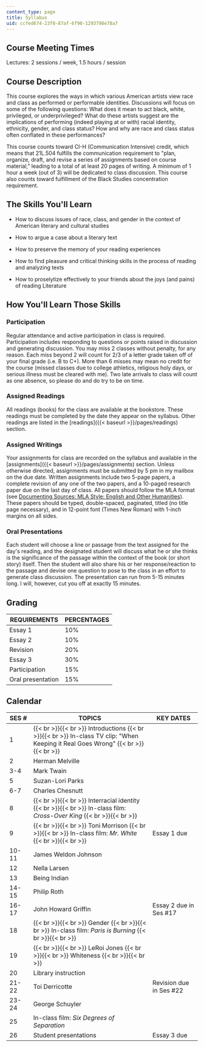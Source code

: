 ```yaml
---
content_type: page
title: Syllabus
uid: ccfed674-23f0-87af-6f90-1293798e78a7
---
```


Course Meeting Times
--------------------

Lectures: 2 sessions / week, 1.5 hours / session

Course Description
------------------

This course explores the ways in which various American artists view race and class as performed or performable identities. Discussions will focus on some of the following questions: What does it mean to act black, white, privileged, or underprivileged? What do these artists suggest are the implications of performing (indeed playing at or with) racial identity, ethnicity, gender, and class status? How and why are race and class status often conflated in these performances?

This course counts toward CI-H (Communication Intensive) credit, which means that 21L.504 fulfills the communication requirement to "plan, organize, draft, and revise a series of assignments based on course material," leading to a total of at least 20 pages of writing. A minimum of 1 hour a week (out of 3) will be dedicated to class discussion. This course also counts toward fulfillment of the Black Studies concentration requirement.

The Skills You'll Learn
-----------------------

*   How to discuss issues of race, class, and gender in the context of American literary and cultural studies
    
*   How to argue a case about a literary text
    
*   How to preserve the memory of your reading experiences
    
*   How to find pleasure and critical thinking skills in the process of reading and analyzing texts
    
*   How to proselytize effectively to your friends about the joys (and pains) of reading Literature
    

How You'll Learn Those Skills
-----------------------------

### Participation

Regular attendance and active participation in class is required. Participation includes responding to questions or points raised in discussion and generating discussion. You may miss 2 classes without penalty, for any reason. Each miss beyond 2 will count for 2/3 of a letter grade taken off of your final grade (i.e. B to C+). More than 6 misses may mean no credit for the course (missed classes due to college athletics, religious holy days, or serious illness must be cleared with me). Two late arrivals to class will count as one absence, so please do and do try to be on time.

### Assigned Readings

All readings (books) for the class are available at the bookstore. These readings must be completed by the date they appear on the syllabus. Other readings are listed in the [readings]({{< baseurl >}}/pages/readings) section.

### Assigned Writings

Your assignments for class are recorded on the syllabus and available in the [assignments]({{< baseurl >}}/pages/assignments) section. Unless otherwise directed, assignments must be submitted by 5 pm in my mailbox on the due date. Written assignments include two 5-page papers, a complete revision of any one of the two papers, and a 10-paged research paper due on the last day of class. All papers should follow the MLA format (see [Documenting Sources: MLA Style: English and Other Humanities](http://www.macmillanlearning.com/catalog/static/bsm/hacker/resdoc/humanities/english.htm)). These papers should be typed, double-spaced, paginated, titled (no title page necessary), and in 12-point font (Times New Roman) with 1-inch margins on all sides.

### Oral Presentations

Each student will choose a line or passage from the text assigned for the day's reading, and the designated student will discuss what he or she thinks is the significance of the passage within the context of the book (or short story) itself. Then the student will also share his or her response/reaction to the passage and devise one question to pose to the class in an effort to generate class discussion. The presentation can run from 5-15 minutes long. I will, however, cut you off at exactly 15 minutes.

Grading
-------

| REQUIREMENTS | PERCENTAGES |
| --- | --- |
| Essay 1 | 10% |
| Essay 2 | 10% |
| Revision | 20% |
| Essay 3 | 30% |
| Participation | 15% |
| Oral presentation | 15% 

Calendar
--------

| SES # | TOPICS | KEY DATES |
| --- | --- | --- |
| 1 |  {{< br >}}{{< br >}} Introductions {{< br >}}{{< br >}} In-class TV clip: "When Keeping it Real Goes Wrong" {{< br >}}{{< br >}}  | &nbsp; |
| 2 | Herman Melville | &nbsp; |
| 3-4 | Mark Twain | &nbsp; |
| 5 | Suzan-Lori Parks | &nbsp; |
| 6-7 | Charles Chesnutt | &nbsp; |
| 8 |  {{< br >}}{{< br >}} Interracial identity {{< br >}}{{< br >}} In-class film: _Cross-Over King_ {{< br >}}{{< br >}}  | &nbsp; |
| 9 |  {{< br >}}{{< br >}} Toni Morrison {{< br >}}{{< br >}} In-class film: _Mr. White_ {{< br >}}{{< br >}}  | Essay 1 due |
| 10-11 | James Weldon Johnson | &nbsp; |
| 12 | Nella Larsen | &nbsp; |
| 13 | Being Indian | &nbsp; |
| 14-15 | Philip Roth | &nbsp; |
| 16-17 | John Howard Griffin | Essay 2 due in Ses #17 |
| 18 |  {{< br >}}{{< br >}} Gender {{< br >}}{{< br >}} In-class film: _Paris is Burning_ {{< br >}}{{< br >}}  | &nbsp; |
| 19 |  {{< br >}}{{< br >}} LeRoi Jones {{< br >}}{{< br >}} Whiteness {{< br >}}{{< br >}}  | &nbsp; |
| 20 | Library instruction | &nbsp; |
| 21-22 | Toi Derricotte | Revision due in Ses #22 |
| 23-24 | George Schuyler | &nbsp; |
| 25 | In-class film: _Six Degrees of Separation_ | &nbsp; |
| 26 | Student presentations | Essay 3 due